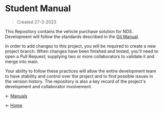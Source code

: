 # Student Manual
> Created 27-3-2023

This Repository contains the vehicle purchase solution for NDS.
Development will follow the standards described in the [Git Manual](https://github.com/SFMBa01029956/TC3005B.502/blob/manuals/Files/Git%20Manual.md).

In order to add changes to this project, you will be required to create a new project branch. When changes have been finished and tested, you'll need to open a Pull Request; supplying two or more collaborators to validate it and merge into main.

Your ability to follow these practices will allow the entire development team to have stability and control over the project and to find possible issues in the version history. The repository is also a key record of the project's development and collaborator involvement.

← [Manuals](https://github.com/SFMBa01029956/TC3005B.502/tree/manuals)

← [Home](https://github.com/SFMBa01029956/TC3005B.502)
